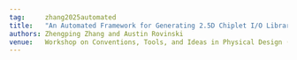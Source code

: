 ```yaml
---
tag:     zhang2025automated
title:   "An Automated Framework for Generating 2.5D Chiplet I/O Libraries"
authors: Zhengping Zhang and Austin Rovinski
venue:   Workshop on Conventions, Tools, and Ideas in Physical Design (WOVEN ’25)
---
```

